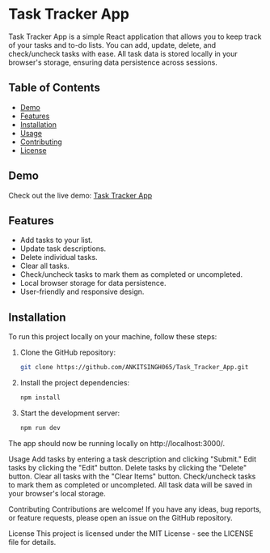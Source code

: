 # Task Tracker App

Task Tracker App is a simple React application that allows you to keep track of your tasks and to-do lists. You can add, update, delete, and check/uncheck tasks with ease. All task data is stored locally in your browser's storage, ensuring data persistence across sessions.

## Table of Contents

- [Demo](#demo)
- [Features](#features)
- [Installation](#installation)
- [Usage](#usage)
- [Contributing](#contributing)
- [License](#license)

## Demo

Check out the live demo: [Task Tracker App](https://task-tracker-app-rho.vercel.app/)

## Features

- Add tasks to your list.
- Update task descriptions.
- Delete individual tasks.
- Clear all tasks.
- Check/uncheck tasks to mark them as completed or uncompleted.
- Local browser storage for data persistence.
- User-friendly and responsive design.

## Installation

To run this project locally on your machine, follow these steps:

1. Clone the GitHub repository:

   ```bash
   git clone https://github.com/ANKITSINGH065/Task_Tracker_App.git

2. Install the project dependencies:

    ```bash
    npm install

3. Start the development server:

   
    ```bash
    npm run dev
   

The app should now be running locally on http://localhost:3000/.

Usage
Add tasks by entering a task description and clicking "Submit."
Edit tasks by clicking the "Edit" button.
Delete tasks by clicking the "Delete" button.
Clear all tasks with the "Clear Items" button.
Check/uncheck tasks to mark them as completed or uncompleted.
All task data will be saved in your browser's local storage.

Contributing
Contributions are welcome! If you have any ideas, bug reports, or feature requests, please open an issue on the GitHub repository.

License
This project is licensed under the MIT License - see the LICENSE file for details.
